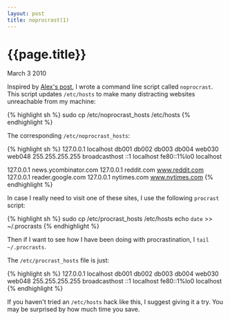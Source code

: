 ```yaml
---
layout: post
title: noprocrast(1)
---
```


# {{page.title}}

<span class="meta">March 3 2010</span>

Inspired by [Alex's post](http://al3x.net/2009/09/14/my-get-back-to-work-hack.html), I wrote a command line script called `noprocrast`. This script updates `/etc/hosts` to make many distracting websites unreachable from my machine:

{% highlight sh %}
sudo cp /etc/noprocrast_hosts /etc/hosts
{% endhighlight %}

The corresponding `/etc/noprocrast_hosts`:

{% highlight sh %}
127.0.0.1 localhost db001 db002 db003 db004 web030 web048
255.255.255.255 broadcasthost
::1             localhost
fe80::1%lo0     localhost

127.0.0.1 news.ycombinator.com
127.0.0.1 reddit.com www.reddit.com
127.0.0.1 reader.google.com
127.0.0.1 nytimes.com www.nytimes.com
{% endhighlight %}

In case I really need to visit one of these sites, I use the following `procrast` script:

{% highlight sh %}
sudo cp /etc/procrast_hosts /etc/hosts
echo `date` >> ~/.procrasts
{% endhighlight %}

Then if I want to see how I have been doing with procrastination, I `tail ~/.procrasts`.

The `/etc/procrast_hosts` file is just:

{% highlight sh %}
127.0.0.1 localhost db001 db002 db003 db004 web030 web048
255.255.255.255 broadcasthost
::1             localhost
fe80::1%lo0     localhost
{% endhighlight %}

If you haven't tried an `/etc/hosts` hack like this, I suggest giving it a try. You may be surprised by how much time you save.
